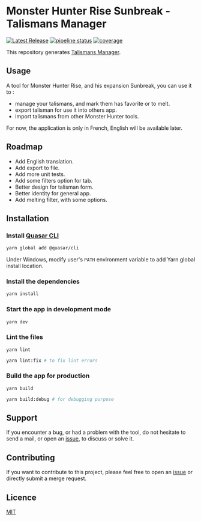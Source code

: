 # Monster Hunter Rise Sunbreak - Talismans Manager

[![Latest Release](https://gitlab.com/sparda-of-nosgoth/mhrs-talismans-manager/-/badges/release.svg)](https://gitlab.com/sparda-of-nosgoth/mhrs-talismans-manager/-/releases)
[![pipeline status](https://gitlab.com/sparda-of-nosgoth/mhrs-talismans-manager/badges/main/pipeline.svg)](https://gitlab.com/sparda-of-nosgoth/mhrs-talismans-manager/-/commits/main)
[![coverage](https://gitlab.com/sparda-of-nosgoth/mhrs-talismans-manager/badges/main/coverage.svg?job=test-jest)](https://gitlab.com/sparda-of-nosgoth/mhrs-talismans-manager/-/tree/main)

This repository generates [Talismans Manager](https://sparda-of-nosgoth.gitlab.io/mhrs-talismans-manager).

## Usage
A tool for Monster Hunter Rise, and his expansion Sunbreak, you can use it to :

- manage your talismans, and mark them has favorite or to melt.
- export talisman for use it into others app.
- import talismans  from other Monster Hunter tools.

For now, the application is only in French, English will be available later.

## Roadmap

- Add English translation.
- Add export to file.
- Add more unit tests.
- Add some filters option for tab.
- Better design for talisman form.
- Better identity for general app.
- Add melting filter, with some options.

## Installation
### Install [Quasar CLI](https://quasar.dev/start/quasar-cli)
```bash
yarn global add @quasar/cli
```

Under Windows, modify user's `PATH` environment variable to add Yarn global install location.

### Install the dependencies
```bash
yarn install
```

### Start the app in development mode
```bash
yarn dev
```

### Lint the files
```bash
yarn lint
```
```bash
yarn lint:fix # to fix lint errors
```

### Build the app for production
```bash
yarn build
```
```bash
yarn build:debug # for debugging purpose
```

## Support
If you encounter a bug, or had a problem with the tool, do not hesitate to send a mail, or open an [issue](https://gitlab.com/sparda-of-nosgoth/mhrs-talismans-manager/-/issues), to discuss or solve it.

## Contributing
If you want to contribute to this project, please feel free to open an [issue](https://gitlab.com/sparda-of-nosgoth/mhrs-talismans-manager/-/issues) or directly submit a merge request.

## Licence
[MIT](./LICENCE)
